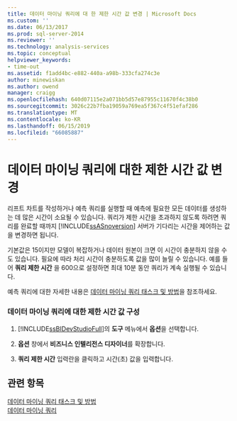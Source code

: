```yaml
---
title: 데이터 마이닝 쿼리에 대 한 제한 시간 값 변경 | Microsoft Docs
ms.custom: ''
ms.date: 06/13/2017
ms.prod: sql-server-2014
ms.reviewer: ''
ms.technology: analysis-services
ms.topic: conceptual
helpviewer_keywords:
- time-out
ms.assetid: f1add4bc-e882-440a-a98b-333cfa274c3e
author: minewiskan
ms.author: owend
manager: craigg
ms.openlocfilehash: 640d07115e2a071bb5d57e87955c11670f4c38b0
ms.sourcegitcommit: 3026c22b7fba19059a769ea5f367c4f51efaf286
ms.translationtype: MT
ms.contentlocale: ko-KR
ms.lasthandoff: 06/15/2019
ms.locfileid: "66085887"
---
```

# <a name="change-the-time-out-value-for-data-mining-queries"></a>데이터 마이닝 쿼리에 대한 제한 시간 값 변경
  리프트 차트를 작성하거나 예측 쿼리를 실행할 때 예측에 필요한 모든 데이터를 생성하는 데 많은 시간이 소요될 수 있습니다. 쿼리가 제한 시간을 초과하지 않도록 하려면 쿼리를 완료할 때까지 [!INCLUDE[ssASnoversion](../../includes/ssasnoversion-md.md)] 서버가 기다리는 시간을 제어하는 값을 변경하면 됩니다.  
  
 기본값은 15이지만 모델이 복잡하거나 데이터 원본이 크면 이 시간이 충분하지 않을 수도 있습니다. 필요에 따라 처리 시간이 충분하도록 값을 많이 늘릴 수 있습니다. 예를 들어 **쿼리 제한 시간** 을 600으로 설정하면 최대 10분 동안 쿼리가 계속 실행될 수 있습니다.  
  
 예측 쿼리에 대한 자세한 내용은 [데이터 마이닝 쿼리 태스크 및 방법](data-mining-query-tasks-and-how-tos.md)을 참조하세요.  
  
### <a name="configure-the-time-out-value-for-data-mining-queries"></a>데이터 마이닝 쿼리에 대한 제한 시간 값 구성  
  
1.  [!INCLUDE[ssBIDevStudioFull](../../includes/ssbidevstudiofull-md.md)]의 **도구** 메뉴에서 **옵션**을 선택합니다.  
  
2.  **옵션** 창에서 **비즈니스 인텔리전스 디자이너**를 확장합니다.  
  
3.  **쿼리 제한 시간** 입력란을 클릭하고 시간(초) 값을 입력합니다.  
  
## <a name="see-also"></a>관련 항목  
 [데이터 마이닝 쿼리 태스크 및 방법](data-mining-query-tasks-and-how-tos.md)   
 [데이터 마이닝 쿼리](data-mining-queries.md)  
  
  
